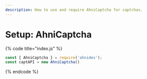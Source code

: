 ```yaml
---
description: How to use and require AhniCaptcha for captchas.
---
```


# Setup: AhniCaptcha

{% code title="index.js" %}
```javascript
const { AhniCaptcha } = require('ahnidev');
const captAPI = new AhniCaptcha()
```
{% endcode %}

